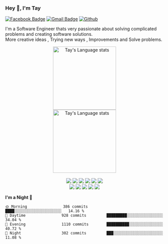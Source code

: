 ### Hey 👋, I'm Tay

<!-- Contacts -->
[![Facebook Badge](https://img.shields.io/badge/facebook-1877f2?style=flat-square&logo=facebook&logoColor=white&link=https://www.facebook.com/kgntae/)](https://www.facebook.com/kgntae/)
[![Gmail Badge](https://img.shields.io/badge/Gmail-d14836?style=flat-square&logo=Gmail&logoColor=white&link=mailto:geunt617@gmail.com)](mailto:geunt617@gmail.com)
[![Github](https://img.shields.io/github/followers/kimgeuntae?label=Follow&style=social)](https://github.com/kimgeuntae)

<!-- Self Introduction -->
I'm a Software Engineer thats very passionate about solving complicated problems and creating software solutions.<br />
More creative ideas , Trying new ways , Improvements and Solve problems.

<!-- Git Stats -->
<!-- Light Mode -->
<div align="center">
    <!-- Git Top Langs -->
    <a href="https://github.com/anuraghazra/github-readme-stats#gh-light-mode-only">
        <img height=200
            src="https://github-readme-stats.vercel.app/api/top-langs/?username=kimgeuntae&layout=compact&langs_count=10&hide_border=1&role=OWNER,COLLABORATOR#gh-light-mode-only"
            alt="Tay's Language stats" />
    </a>
    <!-- Git Stats -->
     <!-- 
    <a href="https://github.com/anuraghazra/github-readme-stats#gh-light-mode-only">
        <img height=200
            src="https://github-readme-stats.vercel.app/api?username=kimgeuntae&show_icons=true&count_private=true&line_height=28&hide_border=1&card_width=450&role=OWNER,COLLABORATOR&exclude_repo=github-readme-stats#gh-light-mode-only"
            alt="Tay's Github stats" />
    </a>
    -->
</div>

<!-- Dark Mode -->
<div align="center">
    <!-- Git Top Langs -->
    <a href="https://github.com/anuraghazra/github-readme-stats#gh-dark-mode-only">
        <img height=200
            src="https://github-readme-stats.vercel.app/api/top-langs/?username=kimgeuntae&layout=compact&langs_count=10&hide_border=1&role=OWNER,COLLABORATOR&theme=dark&bg_color=000000#gh-dark-mode-only"
            alt="Tay's Language stats" />
    </a>
    <!-- Git Stats -->
    <!--
    <a href="https://github.com/anuraghazra/github-readme-stats#gh-dark-mode-only">
        <img height=200
            src="https://github-readme-stats.vercel.app/api?username=kimgeuntae&show_icons=true&count_private=true&line_height=28&hide_border=1&card_width=450&role=OWNER,COLLABORATOR&exclude_repo=github-readme-stats&theme=dark&bg_color=000000#gh-dark-mode-only"
            alt="Tay's Github stats" />
    </a>
    -->
</div>

<br />

<!-- Tech skills -->
<div align="center">
    <img src="https://img.shields.io/badge/java-007396?style=for-the-badge&logo=java&logoColor=white" />
    <img src="https://img.shields.io/badge/python%20-%2314354C.svg?&style=for-the-badge&logo=python&logoColor=white" />
    <img src="https://img.shields.io/badge/C-A8B9CC.svg?&style=for-the-badge&logo=C&logoColor=white" />
    <img src="https://img.shields.io/badge/dart-3162C7?style=for-the-badge&logo=java&logoColor=white" />
    <img src="https://img.shields.io/badge/javascript-F7DF1E?style=for-the-badge&logo=javascript&logoColor=black" />
    <img src="https://img.shields.io/badge/Spring-6DB33F.svg?&style=for-the-badge&logo=Spring&logoColor=white" />
    <br />
    <img src="https://img.shields.io/badge/Android-3DDC84?style=for-the-badge&logo=Android&logoColor=white" />
    <img src="https://img.shields.io/badge/react-61DAFB?style=for-the-badge&logo=react&logoColor=black" />
    <img src="https://img.shields.io/badge/Flutter-02569B?style=for-the-badge&logo=flutter&logoColor=white" />
    <img src="https://img.shields.io/badge/node.js-339933?style=for-the-badge&logo=Node.js&logoColor=white" />
    <img src="https://img.shields.io/badge/git-F05032?style=for-the-badge&logo=git&logoColor=white" />
    
   <!-- <img src="https://img.shields.io/badge/mysql-4479A1?style=for-the-badge&logo=mysql&logoColor=white" /> -->
   <!-- <img src="https://img.shields.io/badge/Oracle-F80000.svg?&style=for-the-badge&logo=Oracle&logoColor=white" /> -->
   <!-- <img src="https://img.shields.io/badge/html5-E34F26?style=for-the-badge&logo=html5&logoColor=white" /> -->
   <!-- <img src="https://img.shields.io/badge/css-1572B6?style=for-the-badge&logo=css3&logoColor=white" /> -->
   <!-- <img src="https://img.shields.io/badge/Yarn-2C8EBB.svg?&style=for-the-badge&logo=Yarn&logoColor=white" /> -->
   <!-- <img src="https://img.shields.io/badge/npm-CB3837.svg?&style=for-the-badge&logo=npm&logoColor=white" /> -->
   <!-- <img src="https://img.shields.io/badge/gradle-02303A?style=for-the-badge&logo=gradle&logoColor=white" /> -->
   <!-- <img src="https://img.shields.io/badge/amazonaws-232F3E?style=for-the-badge&logo=amazonaws&logoColor=white" />
   <!--    <img src="https://img.shields.io/badge/github-181717?style=for-the-badge&logo=github&logoColor=white" /> -->
</div>

<!--START_SECTION:waka-->
**I'm a Night 🦉** 

```text
🌞 Morning                386 commits         ████░░░░░░░░░░░░░░░░░░░░░   14.16 % 
🌆 Daytime                928 commits         █████████░░░░░░░░░░░░░░░░   34.04 % 
🌃 Evening                1110 commits        ██████████░░░░░░░░░░░░░░░   40.72 % 
🌙 Night                  302 commits         ███░░░░░░░░░░░░░░░░░░░░░░   11.08 % 
```



<!--END_SECTION:waka-->
